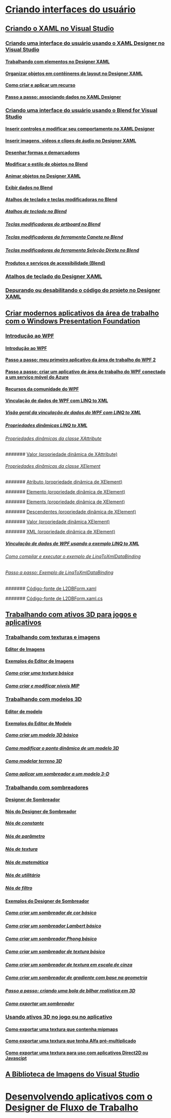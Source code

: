 # [Criando interfaces do usuário](designing-user-interfaces.md)

## [Criando o XAML no Visual Studio](designing-xaml-in-visual-studio.md)

### [Criando uma interface do usuário usando o XAML Designer no Visual Studio](creating-a-ui-by-using-xaml-designer-in-visual-studio.md)

#### [Trabalhando com elementos no Designer XAML](working-with-elements-in-xaml-designer.md)

#### [Organizar objetos em contêineres de layout no Designer XAML](organize-objects-into-layout-containers-in-xaml-designer.md)

#### [Como criar e aplicar um recurso](how-to-create-and-apply-a-resource.md)

#### [Passo a passo: associando dados no XAML Designer](walkthrough-binding-to-data-in-xaml-designer.md)

### [Criando uma interface do usuário usando o Blend for Visual Studio](creating-a-ui-by-using-blend-for-visual-studio.md)

#### [Inserir controles e modificar seu comportamento no XAML Designer](insert-controls-and-modify-their-behavior-in-xaml-designer.md)

#### [Inserir imagens, vídeos e clipes de áudio no Designer XAML](insert-images-videos-and-audio-clips-in-xaml-designer.md)

#### [Desenhar formas e demarcadores](draw-shapes-and-paths.md)

#### [Modificar o estilo de objetos no Blend](modify-the-style-of-objects-in-blend.md)

#### [Animar objetos no Designer XAML](animate-objects-in-xaml-designer.md)

#### [Exibir dados no Blend](display-data-in-blend.md)

#### [Atalhos de teclado e teclas modificadoras no Blend](keyboard-shortcuts-and-modifier-keys-in-blend.md)

##### [Atalhos de teclado no Blend](keyboard-shortcuts-in-blend.md)

##### [Teclas modificadoras do artboard no Blend](artboard-modifier-keys-in-blend.md)

##### [Teclas modificadoras da ferramenta Caneta no Blend](pen-tool-modifier-keys-in-blend.md)

##### [Teclas modificadoras da ferramenta Seleção Direta no Blend](direct-selection-tool-modifier-keys-in-blend.md)

#### [Produtos e serviços de acessibilidade (Blend)](accessibility-products-and-services-blend.md)

### [Atalhos de teclado do Designer XAML](keyboard-shortcuts-for-xaml-designer.md)

### [Depurando ou desabilitando o código do projeto no Designer XAML](debugging-or-disabling-project-code-in-xaml-designer.md)

## [Criar modernos aplicativos da área de trabalho com o Windows Presentation Foundation](create-modern-desktop-applications-with-windows-presentation-foundation.md)

### [Introdução ao WPF](getting-started-with-wpf.md)

#### [Introdução ao WPF](introduction-to-wpf.md)

#### [Passo a passo: meu primeiro aplicativo da área de trabalho do WPF 2](walkthrough-my-first-wpf-desktop-application2.md)

#### [Passo a passo: criar um aplicativo de área de trabalho do WPF conectado a um serviço móvel do Azure](walkthrough-create-a-wpf-desktop-application-connected-to-an-azure-mobile-service.md)

#### [Recursos da comunidade do WPF](wpf-community-resources.md)

#### [Vinculação de dados de WPF com LINQ to XML](wpf-data-binding-with-linq-to-xml.md)

##### [Visão geral da vinculação de dados do WPF com LINQ to XML](wpf-data-binding-with-linq-to-xml-overview.md)

##### [Propriedades dinâmicas LINQ to XML](linq-to-xml-dynamic-properties.md)

###### [Propriedades dinâmicas da classe XAttribute](xattribute-class-dynamic-properties.md)

####### [Valor (propriedade dinâmica de XAttribute)](value-xattribute-dynamic-property.md)

###### [Propriedades dinâmicas da classe XElement](xelement-class-dynamic-properties.md)

####### [Atributo (propriedade dinâmica de XElement)](attribute-xelement-dynamic-property.md)

####### [Elemento (propriedade dinâmica de XElement)](element-xelement-dynamic-property.md)

####### [Elements (propriedade dinâmica de XElement)](elements-xelement-dynamic-property.md)

####### [Descendentes (propriedade dinâmica de XElement)](descendants-xelement-dynamic-property.md)

####### [Valor (propriedade dinâmica XElement)](value-xelement-dynamic-property.md)

####### [XML (propriedade dinâmica de XElement)](xml-xelement-dynamic-property.md)

##### [Vinculação de dados de WPF usando o exemplo LINQ to XML](wpf-data-binding-using-linq-to-xml-example.md)

###### [Como compilar e executar o exemplo de LinqToXmlDataBinding](how-to-build-and-run-the-linqtoxmldatabinding-example.md)

###### [Passo a passo: Exemplo de LinqToXmlDataBinding](walkthrough-linqtoxmldatabinding-example.md)

####### [Código-fonte de L2DBForm.xaml](l2dbform-xaml-source-code.md)

####### [Código-fonte de L2DBForm.xaml.cs](l2dbform-xaml-cs-source-code.md)

## [Trabalhando com ativos 3D para jogos e aplicativos](working-with-3-d-assets-for-games-and-apps.md)

### [Trabalhando com texturas e imagens](working-with-textures-and-images.md)

#### [Editor de Imagens](image-editor.md)

#### [Exemplos do Editor de Imagens](image-editor-examples.md)

##### [Como criar uma textura básica](how-to-create-a-basic-texture.md)

##### [Como criar e modificar níveis MIP](how-to-create-and-modify-mip-levels.md)

### [Trabalhando com modelos 3D](working-with-3-d-models.md)

#### [Editor de modelo](model-editor.md)

#### [Exemplos do Editor de Modelo](model-editor-examples.md)

##### [Como criar um modelo 3D básico](how-to-create-a-basic-3-d-model.md)

##### [Como modificar o ponto dinâmico de um modelo 3D](how-to-modify-the-pivot-point-of-a-3-d-model.md)

##### [Como modelar terreno 3D](how-to-model-3-d-terrain.md)

##### [Como aplicar um sombreador a um modelo 3-D](how-to-apply-a-shader-to-a-3-d-model.md)

### [Trabalhando com sombreadores](working-with-shaders.md)

#### [Designer de Sombreador](shader-designer.md)

#### [Nós do Designer de Sombreador](shader-designer-nodes.md)

##### [Nós de constante](constant-nodes.md)

##### [Nós de parâmetro](parameter-nodes.md)

##### [Nós de textura](texture-nodes.md)

##### [Nós de matemática](math-nodes.md)

##### [Nós de utilitário](utility-nodes.md)

##### [Nós de filtro](filter-nodes.md)

#### [Exemplos do Designer de Sombreador](shader-designer-examples.md)

##### [Como criar um sombreador de cor básico](how-to-create-a-basic-color-shader.md)

##### [Como criar um sombreador Lambert básico](how-to-create-a-basic-lambert-shader.md)

##### [Como criar um sombreador Phong básico](how-to-create-a-basic-phong-shader.md)

##### [Como criar um sombreador de textura básico](how-to-create-a-basic-texture-shader.md)

##### [Como criar um sombreador de textura em escala de cinza](how-to-create-a-grayscale-texture-shader.md)

##### [Como criar um sombreador de gradiente com base na geometria](how-to-create-a-geometry-based-gradient-shader.md)

##### [Passo a passo: criando uma bola de bilhar realística em 3D](walkthrough-creating-a-realistic-3-d-billiard-ball.md)

##### [Como exportar um sombreador](how-to-export-a-shader.md)

### [Usando ativos 3D no jogo ou no aplicativo](using-3-d-assets-in-your-game-or-app.md)

#### [Como exportar uma textura que contenha mipmaps](how-to-export-a-texture-that-contains-mipmaps.md)

#### [Como exportar uma textura que tenha Alfa pré-multiplicado](how-to-export-a-texture-that-has-premultiplied-alpha.md)

#### [Como exportar uma textura para uso com aplicativos Direct2D ou Javascipt](how-to-export-a-texture-for-use-with-direct2d-or-javascipt-apps.md)

## [A Biblioteca de Imagens do Visual Studio](the-visual-studio-image-library.md)

# [Desenvolvendo aplicativos com o Designer de Fluxo de Trabalho](../workflow-designer/developing-applications-with-the-workflow-designer.md)


